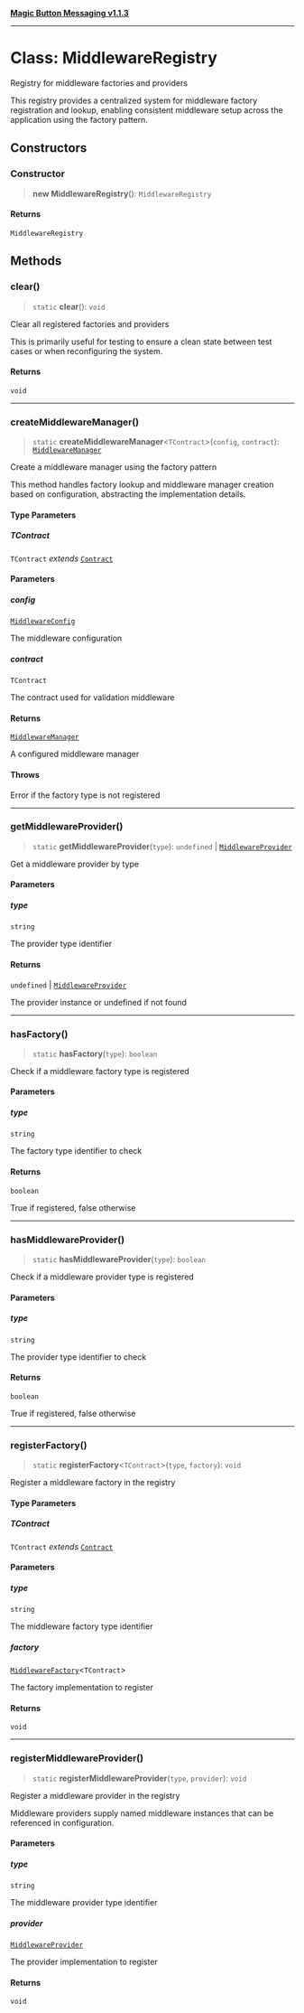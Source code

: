 [**Magic Button Messaging v1.1.3**](../README.md)

***

# Class: MiddlewareRegistry

Registry for middleware factories and providers

This registry provides a centralized system for middleware factory
registration and lookup, enabling consistent middleware setup across
the application using the factory pattern.

## Constructors

### Constructor

> **new MiddlewareRegistry**(): `MiddlewareRegistry`

#### Returns

`MiddlewareRegistry`

## Methods

### clear()

> `static` **clear**(): `void`

Clear all registered factories and providers

This is primarily useful for testing to ensure a clean state
between test cases or when reconfiguring the system.

#### Returns

`void`

***

### createMiddlewareManager()

> `static` **createMiddlewareManager**\<`TContract`\>(`config`, `contract`): [`MiddlewareManager`](MiddlewareManager.md)

Create a middleware manager using the factory pattern

This method handles factory lookup and middleware manager creation
based on configuration, abstracting the implementation details.

#### Type Parameters

##### TContract

`TContract` *extends* [`Contract`](../type-aliases/Contract.md)

#### Parameters

##### config

[`MiddlewareConfig`](../interfaces/MiddlewareConfig.md)

The middleware configuration

##### contract

`TContract`

The contract used for validation middleware

#### Returns

[`MiddlewareManager`](MiddlewareManager.md)

A configured middleware manager

#### Throws

Error if the factory type is not registered

***

### getMiddlewareProvider()

> `static` **getMiddlewareProvider**(`type`): `undefined` \| [`MiddlewareProvider`](../interfaces/MiddlewareProvider.md)

Get a middleware provider by type

#### Parameters

##### type

`string`

The provider type identifier

#### Returns

`undefined` \| [`MiddlewareProvider`](../interfaces/MiddlewareProvider.md)

The provider instance or undefined if not found

***

### hasFactory()

> `static` **hasFactory**(`type`): `boolean`

Check if a middleware factory type is registered

#### Parameters

##### type

`string`

The factory type identifier to check

#### Returns

`boolean`

True if registered, false otherwise

***

### hasMiddlewareProvider()

> `static` **hasMiddlewareProvider**(`type`): `boolean`

Check if a middleware provider type is registered

#### Parameters

##### type

`string`

The provider type identifier to check

#### Returns

`boolean`

True if registered, false otherwise

***

### registerFactory()

> `static` **registerFactory**\<`TContract`\>(`type`, `factory`): `void`

Register a middleware factory in the registry

#### Type Parameters

##### TContract

`TContract` *extends* [`Contract`](../type-aliases/Contract.md)

#### Parameters

##### type

`string`

The middleware factory type identifier

##### factory

[`MiddlewareFactory`](../interfaces/MiddlewareFactory.md)\<`TContract`\>

The factory implementation to register

#### Returns

`void`

***

### registerMiddlewareProvider()

> `static` **registerMiddlewareProvider**(`type`, `provider`): `void`

Register a middleware provider in the registry

Middleware providers supply named middleware instances
that can be referenced in configuration.

#### Parameters

##### type

`string`

The middleware provider type identifier

##### provider

[`MiddlewareProvider`](../interfaces/MiddlewareProvider.md)

The provider implementation to register

#### Returns

`void`
